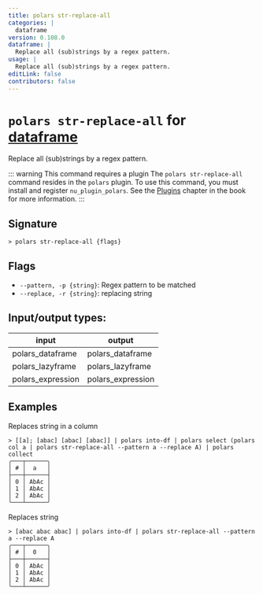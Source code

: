 ```yaml
---
title: polars str-replace-all
categories: |
  dataframe
version: 0.108.0
dataframe: |
  Replace all (sub)strings by a regex pattern.
usage: |
  Replace all (sub)strings by a regex pattern.
editLink: false
contributors: false
---
```

<!-- This file is automatically generated. Please edit the command in https://github.com/nushell/nushell instead. -->

# `polars str-replace-all` for [dataframe](/commands/categories/dataframe.md)

<div class='command-title'>Replace all (sub)strings by a regex pattern.</div>

::: warning This command requires a plugin
The `polars str-replace-all` command resides in the `polars` plugin.
To use this command, you must install and register `nu_plugin_polars`.
See the [Plugins](/book/plugins.html) chapter in the book for more information.
:::


## Signature

```> polars str-replace-all {flags} ```

## Flags

 -  `--pattern, -p {string}`: Regex pattern to be matched
 -  `--replace, -r {string}`: replacing string


## Input/output types:

| input             | output            |
| ----------------- | ----------------- |
| polars_dataframe  | polars_dataframe  |
| polars_lazyframe  | polars_lazyframe  |
| polars_expression | polars_expression |
## Examples

Replaces string in a column
```nu
> [[a]; [abac] [abac] [abac]] | polars into-df | polars select (polars col a | polars str-replace-all --pattern a --replace A) | polars collect
╭───┬──────╮
│ # │  a   │
├───┼──────┤
│ 0 │ AbAc │
│ 1 │ AbAc │
│ 2 │ AbAc │
╰───┴──────╯

```

Replaces string
```nu
> [abac abac abac] | polars into-df | polars str-replace-all --pattern a --replace A
╭───┬──────╮
│ # │  0   │
├───┼──────┤
│ 0 │ AbAc │
│ 1 │ AbAc │
│ 2 │ AbAc │
╰───┴──────╯

```
